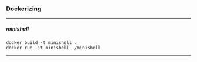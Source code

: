 ### Dockerizing

-----
##### minishell

```
docker build -t minishell .
docker run -it minishell ./minishell
```
-----
